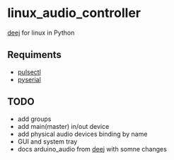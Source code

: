 # linux_audio_controller
[deej](https://github.com/omriharel/deej) for linux in Python  
## Requiments 
* [pulsectl](https://pypi.org/project/pulsectl/)
* [pyserial](https://github.com/pyserial/pyserial)
## TODO
* add groups
* add main(master) in/out device
* add physical audio devices binding by name
* GUI and system tray
* docs
arduino_audio from [deej](https://github.com/omriharel/deej/blob/master/arduino/deej-5-sliders-vanilla/deej-5-sliders-vanilla.ino) with somne changes 
